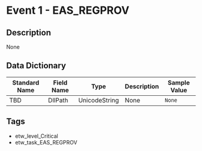 # Event 1 - EAS_REGPROV

## Description
None

## Data Dictionary
|Standard Name|Field Name|Type|Description|Sample Value|
|---|---|---|---|---|
|TBD|DllPath|UnicodeString|None|`None`|

## Tags
* etw_level_Critical
* etw_task_EAS_REGPROV